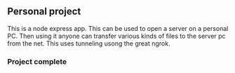 ## Personal project

This is a node express app. This can be used to open a server on a personal PC. Then using it anyone can transfer various kinds of files to the server pc from the net. This uses tunneling usong the great ngrok.

### Project complete
